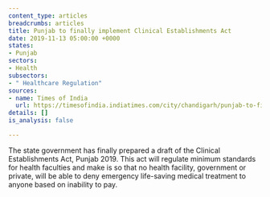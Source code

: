 ```yaml
---
content_type: articles
breadcrumbs: articles
title: Punjab to finally implement Clinical Establishments Act
date: 2019-11-13 05:00:00 +0000
states:
- Punjab
sectors:
- Health
subsectors:
- " Healthcare Regulation"
sources:
- name: Times of India
  url: https://timesofindia.indiatimes.com/city/chandigarh/punjab-to-finally-implement-clinical-establishments-act/articleshow/71963088.cms
details: []
is_analysis: false

---
```

The state government has finally prepared a draft of the Clinical Establishments Act, Punjab 2019. This act will regulate minimum standards for health faculties and make is so that no health facility, government or private, will be able to deny emergency life-saving medical treatment to anyone based on inability to pay.